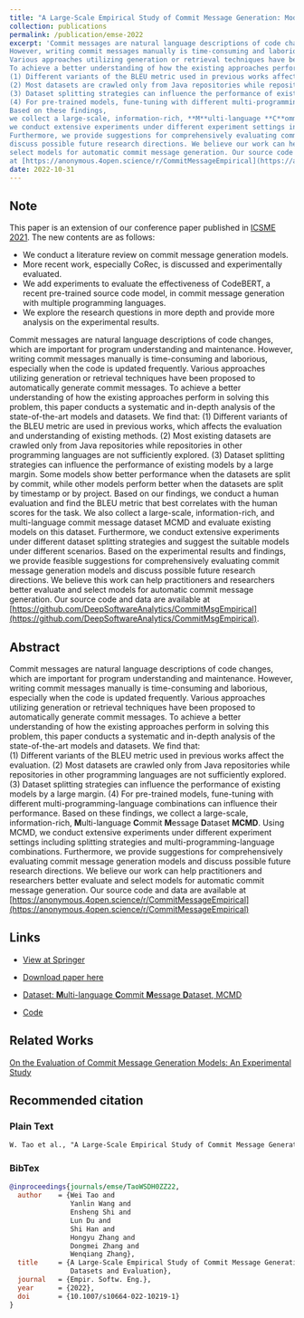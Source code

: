 ```yaml
---
title: "A Large-Scale Empirical Study of Commit Message Generation: Models, Datasets and Evaluation"
collection: publications
permalink: /publication/emse-2022
excerpt: 'Commit messages are natural language descriptions of code changes, which are important for program understanding and maintenance. 
However, writing commit messages manually is time-consuming and laborious, especially when the code is updated frequently. 
Various approaches utilizing generation or retrieval techniques have been proposed to automatically generate commit messages. 
To achieve a better understanding of how the existing approaches perform in solving this problem, this paper conducts a systematic and in-depth analysis of the state-of-the-art models and datasets. We find that:  
(1) Different variants of the BLEU metric used in previous works affect the evaluation.
(2) Most datasets are crawled only from Java repositories while repositories in other programming languages are not sufficiently explored. 
(3) Dataset splitting strategies can influence the performance of existing models by a large margin. 
(4) For pre-trained models, fune-tuning with different multi-programming-language combinations can influence their performance. 
Based on these findings,
we collect a large-scale, information-rich, **M**ulti-language **C**ommit **M**essage **D**ataset **MCMD**. Using MCMD,
we conduct extensive experiments under different experiment settings including splitting strategies and  multi-programming-language combinations. 
Furthermore, we provide suggestions for comprehensively evaluating commit message generation models and 
discuss possible future research directions. We believe our work can help practitioners and researchers better evaluate and 
select models for automatic commit message generation. Our source code and data are available 
at [https://anonymous.4open.science/r/CommitMessageEmpirical](https://anonymous.4open.science/r/CommitMessageEmpirical)'
date: 2022-10-31
---
```


## Note

This paper is an extension of our conference paper published in [ICSME 2021](../icsme-2021). The new contents are as follows:

- We conduct a literature review on commit message generation models.
- More recent work, especially CoRec, is discussed and experimentally evaluated.
- We add experiments to evaluate the effectiveness of CodeBERT, a recent pre-trained source code model, in commit message generation with multiple programming languages. 
- We explore the research questions in more depth and provide more analysis on the experimental results.

Commit messages are natural language descriptions of code changes, which are important for program understanding and maintenance. However, writing commit messages manually is time-consuming and laborious, especially when the code is updated frequently. Various approaches utilizing generation or retrieval techniques have been proposed to automatically generate commit messages. To achieve a better understanding of how the existing approaches perform in solving this problem, this paper conducts a systematic and in-depth analysis of the state-of-the-art models and datasets. We find that: (1) Different variants of the BLEU metric are used in previous works, which affects the evaluation and understanding of existing methods. (2) Most existing datasets are crawled only from Java repositories while repositories in other programming languages are not sufficiently explored. (3) Dataset splitting strategies can influence the performance of existing models by a large margin. Some models show better performance when the datasets are split by commit, while other models perform better when the datasets are split by timestamp or by project. Based on our findings, we conduct a human evaluation and find the BLEU metric that best correlates with the human scores for the task. We also collect a large-scale, information-rich, and multi-language commit message dataset MCMD and evaluate existing models on this dataset. Furthermore, we conduct extensive experiments under different dataset splitting strategies and suggest the suitable models under different scenarios. Based on the experimental results and findings, we provide feasible suggestions for comprehensively evaluating commit message generation models and discuss possible future research directions. We believe this work can help practitioners and researchers better evaluate and select models for automatic commit message generation. Our source code and data are available at [https://github.com/DeepSoftwareAnalytics/CommitMsgEmpirical](https://github.com/DeepSoftwareAnalytics/CommitMsgEmpirical).

## Abstract

Commit messages are natural language descriptions of code changes, which are important for program understanding and maintenance. 
However, writing commit messages manually is time-consuming and laborious, especially when the code is updated frequently. 
Various approaches utilizing generation or retrieval techniques have been proposed to automatically generate commit messages. 
To achieve a better understanding of how the existing approaches perform in solving this problem, this paper conducts a systematic and in-depth analysis of the state-of-the-art models and datasets. We find that:  
(1) Different variants of the BLEU metric used in previous works affect the evaluation.
(2) Most datasets are crawled only from Java repositories while repositories in other programming languages are not sufficiently explored. 
(3) Dataset splitting strategies can influence the performance of existing models by a large margin. 
(4) For pre-trained models, fune-tuning with different multi-programming-language combinations can influence their performance. 
Based on these findings,
we collect a large-scale, information-rich, **M**ulti-language **C**ommit **M**essage **D**ataset **MCMD**. Using MCMD,
we conduct extensive experiments under different experiment settings including splitting strategies and  multi-programming-language combinations. 
Furthermore, we provide suggestions for comprehensively evaluating commit message generation models and 
discuss possible future research directions. We believe our work can help practitioners and researchers better evaluate and 
select models for automatic commit message generation. Our source code and data are available 
at [https://anonymous.4open.science/r/CommitMessageEmpirical](https://anonymous.4open.science/r/CommitMessageEmpirical)

## Links

- [View at Springer](#to-appear)

- [Download paper here](#to-appear)

- [Dataset: **M**ulti-language **C**ommit **M**essage **D**ataset, MCMD](https://doi.org/10.5281/zenodo.5025758)

- [Code](https://github.com/DeepSoftwareAnalytics/CommitMsgEmpirical)

## Related Works

[On the Evaluation of Commit Message Generation Models: An Experimental Study](../icsme-2021)

## Recommended citation

### Plain Text

```markdown
W. Tao et al., "A Large-Scale Empirical Study of Commit Message Generation: Models, Datasets and Evaluation," Empirical Software Engineering (EMSE), 2022, doi: 10.1007/s10664-022-10219-1.
```

### BibTex

```bibtex
@inproceedings{journals/emse/TaoWSDH0ZZ22,
  author    = {Wei Tao and
               Yanlin Wang and
               Ensheng Shi and
               Lun Du and
               Shi Han and
               Hongyu Zhang and
               Dongmei Zhang and
               Wenqiang Zhang},
  title     = {A Large-Scale Empirical Study of Commit Message Generation: Models, 
               Datasets and Evaluation},
  journal   = {Empir. Softw. Eng.},
  year      = {2022},
  doi       = {10.1007/s10664-022-10219-1}
}
```
